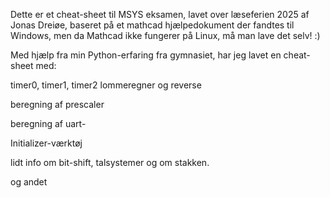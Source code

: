 Dette er et cheat-sheet til MSYS eksamen, lavet over læseferien 2025 af Jonas Dreiøe, baseret på et mathcad hjælpedokument der fandtes til Windows, men da Mathcad ikke fungerer på Linux, må man lave det selv! :)

Med hjælp fra min Python-erfaring fra gymnasiet, har jeg lavet en cheat-sheet med:

timer0, timer1, timer2 lommeregner og reverse

beregning af prescaler

beregning af uart-

Initializer-værktøj

lidt info om bit-shift, talsystemer og om stakken.

og andet